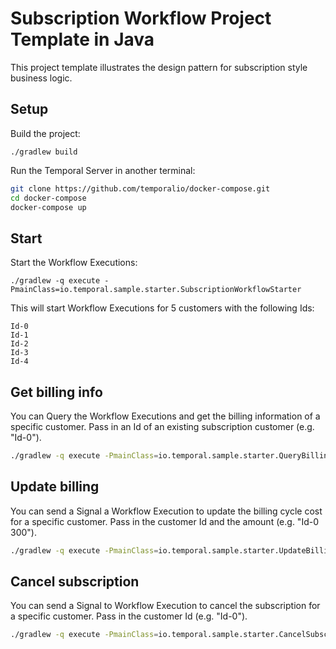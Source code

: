 <!-- @@@SNIPSTART subscription-java-readme -->
# Subscription Workflow Project Template in Java

This project template illustrates the design pattern for subscription style business logic.

## Setup

Build the project:

```text
./gradlew build
```

Run the Temporal Server in another terminal:

```bash
git clone https://github.com/temporalio/docker-compose.git
cd docker-compose
docker-compose up
```

## Start

Start the Workflow Executions:

```text
./gradlew -q execute -PmainClass=io.temporal.sample.starter.SubscriptionWorkflowStarter
```

This will start Workflow Executions for 5 customers with the following Ids:

```text
Id-0
Id-1
Id-2
Id-3
Id-4
```

## Get billing info

You can Query the Workflow Executions and get the billing information of a specific customer.
Pass in an Id of an existing subscription customer (e.g. "Id-0").

```bash
./gradlew -q execute -PmainClass=io.temporal.sample.starter.QueryBillingInfo --args="Id-0"
```

## Update billing

You can send a Signal a Workflow Execution to update the billing cycle cost for a specific customer.
Pass in the customer Id and the amount (e.g. "Id-0 300").

```bash
./gradlew -q execute -PmainClass=io.temporal.sample.starter.UpdateBillingCycleCharge --args="Id-0 300"
```

## Cancel subscription

You can send a Signal to Workflow Execution to cancel the subscription for a specific customer.
Pass in the customer Id (e.g. "Id-0").

```bash
./gradlew -q execute -PmainClass=io.temporal.sample.starter.CancelSubscription --args="Id-0"
```

<!-- @@@SNIPEND -->
